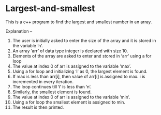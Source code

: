# Largest-and-smallest
This is a c++ program to find the largest and smallest number in an array.

Explanation –
1.	The user is initially asked to enter the size of the array and it is stored in the variable ‘n’.
2.	An array ‘arr’ of data type integer is declared with size 10.
3.	Elements of the array are asked to enter and stored in ‘arr’ using a for loop
4.	 The value at index 0 of arr is assigned to the variable ‘max’.
5.	Using a for loop and initializing ‘i’ as 0, the largest element is found.
6.	 If max is less than arr[i], then value of arr[i] is assigned to max. i is incremented in every iteration.
7.	 The loop continues till ‘i’ is less than ‘n’.
8.	 Similarly, the smallest element is found.
9.	 The value at index 0 of arr is assigned to the variable ‘min’.
10.	 Using a for loop the smallest element is assigned to min.
11.	 The result is then printed.
